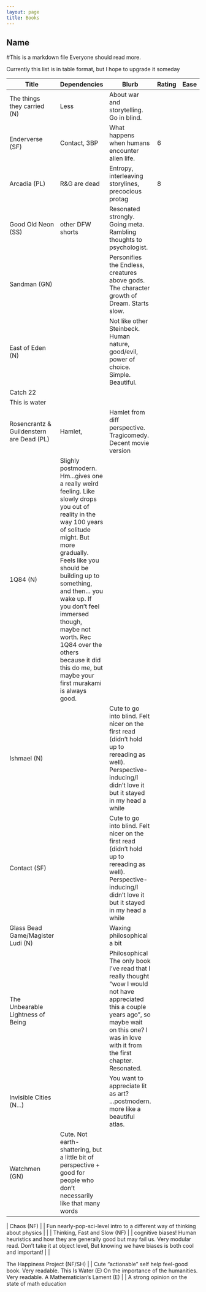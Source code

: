 ```yaml
---
layout: page
title: Books
---
```

## Name
#This is  a markdown file
Everyone should read more.

Currently this list is in table format, but I hope to upgrade it someday

| Title                       | Dependencies    | Blurb                                                | Rating | Ease |
|-----------------------------|-----------------|------------------------------------------------------|--------|------|
| The things they carried (N) | Less                  | About war and storytelling. Go in blind.             |        |
| Enderverse (SF)             | Contact, 3BP          | What happens when humans encounter alien life.       |   6    |
| Arcadia (PL)                | R&G are dead          | Entropy, interleaving storylines, precocious protag  | 8      |
| Good Old Neon (SS)          | other DFW shorts      | Resonated strongly. Going meta. Rambling thoughts to psychologist.
| Sandman (GN)                | |Personifies the Endless, creatures above gods. The character growth of Dream. Starts slow.
| East of Eden (N)            | | Not like other Steinbeck. Human nature, good/evil, power of choice. Simple. Beautiful.
| Catch 22
| This is water
| Rosencrantz & Guildenstern are Dead (PL) | Hamlet, | Hamlet from diff perspective. Tragicomedy. Decent movie version |
| 1Q84 (N)    |  Slighly postmodern. Hm...gives one a really weird feeling. Like slowly drops you out of reality in the way 100 years of solitude might. But more gradually. Feels like you should be building up to something, and then… you wake up. If you don’t feel immersed though, maybe not worth. Rec 1Q84 over the others because it did this do me, but maybe your first murakami is always good. 
| Ishmael (N)|   | Cute to go into blind. Felt nicer on the first read (didn’t hold up to rereading as well). Perspective-inducing/I didn’t love it but it stayed in my head a while
| Contact (SF) |   | Cute to go into blind. Felt nicer on the first read (didn’t hold up to rereading as well). Perspective-inducing/I didn’t love it but it stayed in my head a while
|Glass Bead Game/Magister Ludi (N) |    |  Waxing philosophical a bit
|The Unbearable Lightness of Being |    | Philosophical The only book I’ve read that I really thought “wow I would not have appreciated this a couple years ago”, so maybe wait on this one? I was in love with it from the first chapter. Resonated. 
| Invisible Cities (N...)   |     | You want to appreciate lit as art? ...postmodern. more like a beautiful atlas.
| Watchmen (GN)    |   Cute. Not earth-shattering, but a little bit of perspective + good for people who don’t necessarily like that many words

| Chaos (NF)  |   | Fun nearly-pop-sci-level intro to a different way of thinking about physics |   |
| Thinking, Fast and Slow (NF) |   | cognitive biases! Human heuristics and how they are generally good but may fail us. Very modular read. Don’t take it at object level, But knowing we have biases is both cool and important!  |    |

The Happiness Project (NF/SH) |   |   Cute “actionable” self help feel-good book. Very readable. 
This Is Water (E)  On the importance of the humanities. Very readable.
A Mathematician’s Lament (E)  |    | A strong opinion on the state of math education
